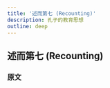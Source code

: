 ```yaml
---
title: '述而第七 (Recounting)'
description: 孔子的教育思想
outline: deep
---
```


## 述而第七 (Recounting)

### 原文

